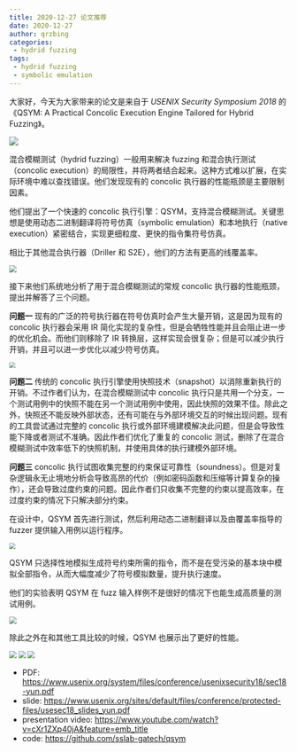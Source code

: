 ```yaml
---
title: 2020-12-27 论文推荐
date: 2020-12-27
author: qrzbing
categories:
 - hydrid fuzzing
tags:
 - hydrid fuzzing
 - symbolic emulation
---
```


大家好，今天为大家带来的论文是来自于 *USENIX Security Symposium 2018* 的《QSYM: A Practical Concolic Execution Engine Tailored for Hybrid Fuzzing》。

![](./img/1227/1.png)

混合模糊测试（hydrid fuzzing）一般用来解决 fuzzing 和混合执行测试（concolic execution）的局限性，并将两者结合起来。这种方式难以扩展，在实际环境中难以查找错误。他们发现现有的 concolic 执行器的性能瓶颈是主要限制因素。

他们提出了一个快速的 concolic 执行引擎：QSYM，支持混合模糊测试。关键思想是使用动态二进制翻译将符号仿真（symbolic emulation）和本地执行（native execution）紧密结合，实现更细粒度、更快的指令集符号仿真。

相比于其他混合执行器（Driller 和 S2E），他们的方法有更高的线覆盖率。

<img src="./img/1227/2.png" style="zoom: 80%;" />

接下来他们系统地分析了用于混合模糊测试的常规 concolic 执行器的性能瓶颈，提出并解答了三个问题。

**问题一** 现有的广泛的符号执行器在符号仿真时会产生大量开销，这是因为现有的 concolic 执行器会采用 IR 简化实现的复杂性，但是会牺牲性能并且会阻止进一步的优化机会。而他们则移除了 IR 转换层，这样实现会很复杂；但是可以减少执行开销，并且可以进一步优化以减少符号仿真。

<img src="./img/1227/3.png" style="zoom:67%;" />

**问题二** 传统的 concolic 执行引擎使用快照技术（snapshot）以消除重新执行的开销。不过作者们认为，在混合模糊测试中 concolic 执行只是共用一个分支，一个测试用例中的快照不能在另一个测试用例中使用，因此快照的效果不佳。除此之外，快照还不能反映外部状态，还有可能在与外部环境交互的时候出现问题。现有的工具尝试通过完整的 concolic 执行或外部环境建模解决此问题，但是会导致性能下降或者测试不准确。因此作者们优化了重复的 concolic 测试，删除了在混合模糊测试中效率低下的快照机制，并使用具体的执行建模外部环境。

**问题三** concolic 执行试图收集完整的约束保证可靠性（soundness）。但是对复杂逻辑永无止境地分析会导致高昂的代价（例如密码函数和压缩等计算复杂的操作），还会导致过度约束的问题。因此作者们只收集不完整的约束以提高效率，在过度约束的情况下只解决部分约束。

在设计中，QSYM 首先进行测试，然后利用动态二进制翻译以及由覆盖率指导的 fuzzer 提供输入用例以运行程序。

<img src="./img/1227/4.png" style="zoom: 67%;" />

QSYM 只选择性地模拟生成符号约束所需的指令，而不是在受污染的基本块中模拟全部指令，从而大幅度减少了符号模拟数量，提升执行速度。

他们的实验表明 QSYM 在 fuzz 输入样例不是很好的情况下也能生成高质量的测试用例。

<img src="./img/1227/5.png" style="zoom: 80%;" />

除此之外在和其他工具比较的时候，QSYM 也展示出了更好的性能。

<img src="./img/1227/6.png" style="zoom:80%;" />

<img src="./img/1227/7.png" style="zoom:80%;" />

<img src="./img/1227/8.png" style="zoom:80%;" />

- PDF: <https://www.usenix.org/system/files/conference/usenixsecurity18/sec18-yun.pdf>
- slide: <https://www.usenix.org/sites/default/files/conference/protected-files/usesec18_slides_yun.pdf>
- presentation video: <https://www.youtube.com/watch?v=cXr1ZXp40jA&feature=emb_title>
- code: <https://github.com/sslab-gatech/qsym>
